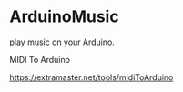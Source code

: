 # ArduinoMusic

play music on your Arduino.

MIDI To Arduino

https://extramaster.net/tools/midiToArduino
